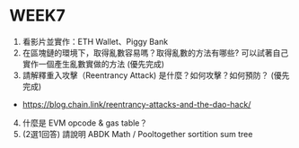 # WEEK7

1. 看影片並實作：ETH Wallet、Piggy Bank
2. 在區塊鏈的環境下，取得亂數容易嗎？取得亂數的方法有哪些? 可以試著自己實作一個產生亂數實做的方法 (優先完成) 
3. 請解釋重入攻擊（Reentrancy Attack) 是什麼？如何攻擊？如何預防？ (優先完成)
- https://blog.chain.link/reentrancy-attacks-and-the-dao-hack/
4. 什麼是 EVM opcode & gas table？
5. (2選1回答) 請說明 ABDK Math / Pooltogether sortition sum tree

